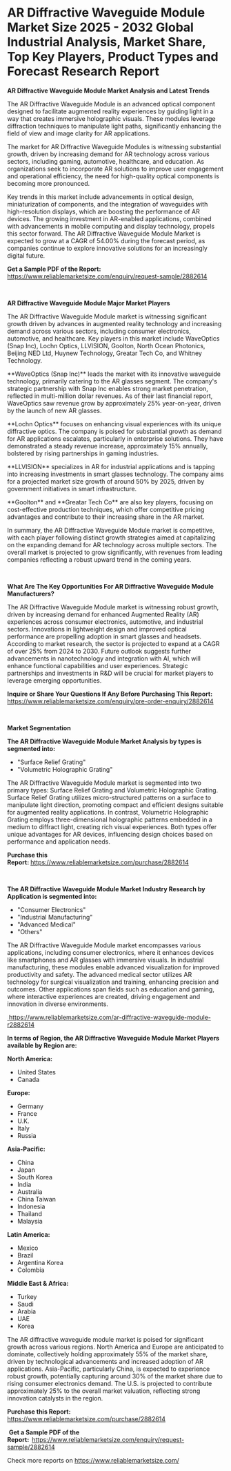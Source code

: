 <p><h1>AR Diffractive Waveguide Module Market Size 2025 - 2032 Global Industrial Analysis, Market Share, Top Key Players, Product Types and Forecast Research Report</h1></p><p><strong>AR Diffractive Waveguide Module Market Analysis and Latest Trends</strong></p>
<p><p>The AR Diffractive Waveguide Module is an advanced optical component designed to facilitate augmented reality experiences by guiding light in a way that creates immersive holographic visuals. These modules leverage diffraction techniques to manipulate light paths, significantly enhancing the field of view and image clarity for AR applications. </p><p>The market for AR Diffractive Waveguide Modules is witnessing substantial growth, driven by increasing demand for AR technology across various sectors, including gaming, automotive, healthcare, and education. As organizations seek to incorporate AR solutions to improve user engagement and operational efficiency, the need for high-quality optical components is becoming more pronounced. </p><p>Key trends in this market include advancements in optical design, miniaturization of components, and the integration of waveguides with high-resolution displays, which are boosting the performance of AR devices. The growing investment in AR-enabled applications, combined with advancements in mobile computing and display technology, propels this sector forward. The AR Diffractive Waveguide Module Market is expected to grow at a CAGR of 54.00% during the forecast period, as companies continue to explore innovative solutions for an increasingly digital future.</p></p>
<p><strong>Get a Sample PDF of the Report:&nbsp;</strong> <a href="https://www.reliablemarketsize.com/enquiry/request-sample/2882614?utm_campaign=2300&utm_medium=2&utm_source=Github&utm_content=ia&utm_term=13032025&utm_id=ar-diffractive-waveguide-module">https://www.reliablemarketsize.com/enquiry/request-sample/2882614</a></p>
<p>&nbsp;</p>
<p><strong>AR Diffractive Waveguide Module Major Market Players</strong></p>
<p><p>The AR Diffractive Waveguide Module market is witnessing significant growth driven by advances in augmented reality technology and increasing demand across various sectors, including consumer electronics, automotive, and healthcare. Key players in this market include WaveOptics (Snap Inc), Lochn Optics, LLVISION, Goolton, North Ocean Photonics, Beijing NED Ltd, Huynew Technology, Greatar Tech Co, and Whitney Technology.</p><p>**WaveOptics (Snap Inc)** leads the market with its innovative waveguide technology, primarily catering to the AR glasses segment. The company's strategic partnership with Snap Inc enables strong market penetration, reflected in multi-million dollar revenues. As of their last financial report, WaveOptics saw revenue grow by approximately 25% year-on-year, driven by the launch of new AR glasses.</p><p>**Lochn Optics** focuses on enhancing visual experiences with its unique diffractive optics. The company is poised for substantial growth as demand for AR applications escalates, particularly in enterprise solutions. They have demonstrated a steady revenue increase, approximately 15% annually, bolstered by rising partnerships in gaming industries.</p><p>**LLVISION** specializes in AR for industrial applications and is tapping into increasing investments in smart glasses technology. The company aims for a projected market size growth of around 50% by 2025, driven by government initiatives in smart infrastructure.</p><p>**Goolton** and **Greatar Tech Co** are also key players, focusing on cost-effective production techniques, which offer competitive pricing advantages and contribute to their increasing share in the AR market.</p><p>In summary, the AR Diffractive Waveguide Module market is competitive, with each player following distinct growth strategies aimed at capitalizing on the expanding demand for AR technology across multiple sectors. The overall market is projected to grow significantly, with revenues from leading companies reflecting a robust upward trend in the coming years.</p></p>
<p>&nbsp;</p>
<p><strong>What Are The Key Opportunities For AR Diffractive Waveguide Module Manufacturers?</strong></p>
<p><p>The AR Diffractive Waveguide Module market is witnessing robust growth, driven by increasing demand for enhanced Augmented Reality (AR) experiences across consumer electronics, automotive, and industrial sectors. Innovations in lightweight design and improved optical performance are propelling adoption in smart glasses and headsets. According to market research, the sector is projected to expand at a CAGR of over 25% from 2024 to 2030. Future outlook suggests further advancements in nanotechnology and integration with AI, which will enhance functional capabilities and user experiences. Strategic partnerships and investments in R&D will be crucial for market players to leverage emerging opportunities.</p></p>
<p><strong>Inquire or Share Your Questions If Any Before Purchasing This Report:</strong> <a href="https://www.reliablemarketsize.com/enquiry/pre-order-enquiry/2882614?utm_campaign=2300&utm_medium=2&utm_source=Github&utm_content=ia&utm_term=13032025&utm_id=ar-diffractive-waveguide-module">https://www.reliablemarketsize.com/enquiry/pre-order-enquiry/2882614</a></p>
<p>&nbsp;</p>
<p><strong>Market Segmentation</strong></p>
<p><strong>The AR Diffractive Waveguide Module Market Analysis by types is segmented into:</strong></p>
<p><ul><li>"Surface Relief Grating"</li><li>"Volumetric Holographic Grating"</li></ul></p>
<p><p>The AR Diffractive Waveguide Module market is segmented into two primary types: Surface Relief Grating and Volumetric Holographic Grating. Surface Relief Grating utilizes micro-structured patterns on a surface to manipulate light direction, promoting compact and efficient designs suitable for augmented reality applications. In contrast, Volumetric Holographic Grating employs three-dimensional holographic patterns embedded in a medium to diffract light, creating rich visual experiences. Both types offer unique advantages for AR devices, influencing design choices based on performance and application needs.</p></p>
<p><strong>Purchase this Report:&nbsp;</strong><a href="https://www.reliablemarketsize.com/purchase/2882614?utm_campaign=2300&utm_medium=2&utm_source=Github&utm_content=ia&utm_term=13032025&utm_id=ar-diffractive-waveguide-module">https://www.reliablemarketsize.com/purchase/2882614</a></p>
<p>&nbsp;</p>
<p><strong>The AR Diffractive Waveguide Module Market Industry Research by Application is segmented into:</strong></p>
<p><ul><li>"Consumer Electronics"</li><li>"Industrial Manufacturing"</li><li>"Advanced Medical"</li><li>"Others"</li></ul></p>
<p><p>The AR Diffractive Waveguide Module market encompasses various applications, including consumer electronics, where it enhances devices like smartphones and AR glasses with immersive visuals. In industrial manufacturing, these modules enable advanced visualization for improved productivity and safety. The advanced medical sector utilizes AR technology for surgical visualization and training, enhancing precision and outcomes. Other applications span fields such as education and gaming, where interactive experiences are created, driving engagement and innovation in diverse environments.</p></p>
<p><a href="https://www.reliablemarketsize.com/ar-diffractive-waveguide-module-r2882614?utm_campaign=2300&utm_medium=2&utm_source=Github&utm_content=ia&utm_term=13032025&utm_id=ar-diffractive-waveguide-module">&nbsp;https://www.reliablemarketsize.com/ar-diffractive-waveguide-module-r2882614</a></p>
<p><strong>In terms of Region, the AR Diffractive Waveguide Module Market Players available by Region are:</strong></p>
<p>
    <p> <strong> North America: </strong>
        <ul>
            <li>United States</li>
            <li>Canada</li>
        </ul>
        </p> 
    <p> <strong> Europe: </strong>
        <ul>
            <li>Germany</li>
            <li>France</li>
            <li>U.K.</li>
            <li>Italy</li>
            <li>Russia</li>
        </ul>
        </p> 
    <p> <strong> Asia-Pacific: </strong>
        <ul>
            <li>China</li>
            <li>Japan</li>
            <li>South Korea</li>
            <li>India</li>
            <li>Australia</li>
            <li>China Taiwan</li>
            <li>Indonesia</li>
            <li>Thailand</li>
            <li>Malaysia</li>
        </ul>
        </p> 
    <p> <strong> Latin America: </strong>
        <ul>
            <li>Mexico</li>
            <li>Brazil</li>
            <li>Argentina Korea</li>
            <li>Colombia</li>
        </ul>
        </p> 
    <p> <strong> Middle East & Africa: </strong>
        <ul>
            <li>Turkey</li>
            <li>Saudi</li>
            <li>Arabia</li>
            <li>UAE</li>
            <li>Korea</li>
        </ul>
    </p>
    </p>
<p><p>The AR diffractive waveguide module market is poised for significant growth across various regions. North America and Europe are anticipated to dominate, collectively holding approximately 55% of the market share, driven by technological advancements and increased adoption of AR applications. Asia-Pacific, particularly China, is expected to experience robust growth, potentially capturing around 30% of the market share due to rising consumer electronics demand. The U.S. is projected to contribute approximately 25% to the overall market valuation, reflecting strong innovation catalysts in the region.</p></p>
<p><strong>Purchase this Report: </strong><a href="https://www.reliablemarketsize.com/purchase/2882614?utm_campaign=2300&utm_medium=2&utm_source=Github&utm_content=ia&utm_term=13032025&utm_id=ar-diffractive-waveguide-module">https://www.reliablemarketsize.com/purchase/2882614</a></p>
<p>&nbsp;<strong>Get a Sample PDF of the Report:&nbsp;&nbsp;</strong><a href="https://www.reliablemarketsize.com/enquiry/request-sample/2882614?utm_campaign=2300&utm_medium=2&utm_source=Github&utm_content=ia&utm_term=13032025&utm_id=ar-diffractive-waveguide-module">https://www.reliablemarketsize.com/enquiry/request-sample/2882614</a></p>
<p><strong></strong></p>
<p>Check more reports on <a href="https://www.reliablemarketsize.com/?utm_campaign=2300&utm_medium=2&utm_source=Github&utm_content=ia&utm_term=13032025&utm_id=ar-diffractive-waveguide-module">https://www.reliablemarketsize.com/</a></p>